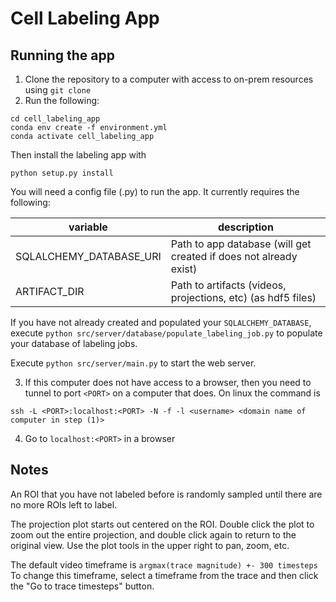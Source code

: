 # Cell Labeling App

## Running the app

1. Clone the repository to a computer with access to on-prem resources using `git clone`
2. Run the following: 
```
cd cell_labeling_app
conda env create -f environment.yml
conda activate cell_labeling_app
```

Then install the labeling app with
```
python setup.py install
```

You will need a config file (.py) to run the app. It currently requires the following:

| variable                | description                                                       |
|-------------------------|-------------------------------------------------------------------|
| SQLALCHEMY_DATABASE_URI | Path to app database (will get created if does not already exist) |
| ARTIFACT_DIR            | Path to artifacts (videos, projections, etc) (as hdf5 files)      |

If you have not already created and populated your `SQLALCHEMY_DATABASE`, execute `python src/server/database/populate_labeling_job.py` to populate your database of labeling jobs.

Execute `python src/server/main.py` to start the web server.

3. If this computer does not have access to a browser, then you need to tunnel to port `<PORT>` on a computer that does.
On linux the command is 
```
ssh -L <PORT>:localhost:<PORT> -N -f -l <username> <domain name of computer in step (1)>
```

4. Go to `localhost:<PORT>` in a browser

## Notes

An ROI that you have not labeled before is randomly sampled until there are no more ROIs left to label.

The projection plot starts out centered on the ROI. Double click the plot to zoom out the entire projection, and double click again to return to the original view.
Use the plot tools in the upper right to pan, zoom, etc.

The default video timeframe is `argmax(trace magnitude) +- 300 timesteps`
To change this timeframe, select a timeframe from the trace and then click the "Go to trace timesteps" button.
